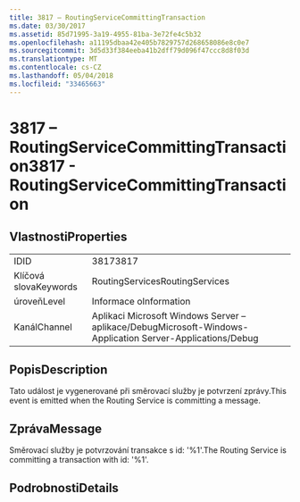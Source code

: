 ```yaml
---
title: 3817 – RoutingServiceCommittingTransaction
ms.date: 03/30/2017
ms.assetid: 85d71995-3a19-4955-81ba-3e72fe4c5b32
ms.openlocfilehash: a11195dbaa42e405b7829757d268658086e8c0e7
ms.sourcegitcommit: 3d5d33f384eeba41b2dff79d096f47ccc8d8f03d
ms.translationtype: MT
ms.contentlocale: cs-CZ
ms.lasthandoff: 05/04/2018
ms.locfileid: "33465663"
---
```

# <a name="3817---routingservicecommittingtransaction"></a><span data-ttu-id="9b783-102">3817 – RoutingServiceCommittingTransaction</span><span class="sxs-lookup"><span data-stu-id="9b783-102">3817 - RoutingServiceCommittingTransaction</span></span>
## <a name="properties"></a><span data-ttu-id="9b783-103">Vlastnosti</span><span class="sxs-lookup"><span data-stu-id="9b783-103">Properties</span></span>  
  
|||  
|-|-|  
|<span data-ttu-id="9b783-104">ID</span><span class="sxs-lookup"><span data-stu-id="9b783-104">ID</span></span>|<span data-ttu-id="9b783-105">3817</span><span class="sxs-lookup"><span data-stu-id="9b783-105">3817</span></span>|  
|<span data-ttu-id="9b783-106">Klíčová slova</span><span class="sxs-lookup"><span data-stu-id="9b783-106">Keywords</span></span>|<span data-ttu-id="9b783-107">RoutingServices</span><span class="sxs-lookup"><span data-stu-id="9b783-107">RoutingServices</span></span>|  
|<span data-ttu-id="9b783-108">úroveň</span><span class="sxs-lookup"><span data-stu-id="9b783-108">Level</span></span>|<span data-ttu-id="9b783-109">Informace o</span><span class="sxs-lookup"><span data-stu-id="9b783-109">Information</span></span>|  
|<span data-ttu-id="9b783-110">Kanál</span><span class="sxs-lookup"><span data-stu-id="9b783-110">Channel</span></span>|<span data-ttu-id="9b783-111">Aplikaci Microsoft Windows Server – aplikace/Debug</span><span class="sxs-lookup"><span data-stu-id="9b783-111">Microsoft-Windows-Application Server-Applications/Debug</span></span>|  
  
## <a name="description"></a><span data-ttu-id="9b783-112">Popis</span><span class="sxs-lookup"><span data-stu-id="9b783-112">Description</span></span>  
 <span data-ttu-id="9b783-113">Tato událost je vygenerované při směrovací služby je potvrzení zprávy.</span><span class="sxs-lookup"><span data-stu-id="9b783-113">This event is emitted when the Routing Service is committing a message.</span></span>  
  
## <a name="message"></a><span data-ttu-id="9b783-114">Zpráva</span><span class="sxs-lookup"><span data-stu-id="9b783-114">Message</span></span>  
 <span data-ttu-id="9b783-115">Směrovací služby je potvrzování transakce s id: '%1'.</span><span class="sxs-lookup"><span data-stu-id="9b783-115">The Routing Service is committing a transaction with id: '%1'.</span></span>  
  
## <a name="details"></a><span data-ttu-id="9b783-116">Podrobnosti</span><span class="sxs-lookup"><span data-stu-id="9b783-116">Details</span></span>
